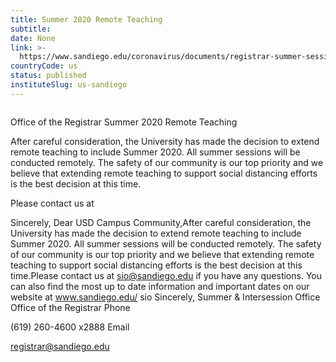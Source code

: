 ```yaml
---
title: Summer 2020 Remote Teaching
subtitle: 
date: None
link: >-
  https://www.sandiego.edu/coronavirus/documents/registrar-summer-sessions-2020.html
countryCode: us
status: published
instituteSlug: us-sandiego
---
```

![]()

Office of the Registrar Summer 2020 Remote Teaching



After careful consideration, the University has made the decision to extend remote teaching to include Summer 2020. All summer sessions will be conducted remotely. The safety of our community is our top priority and we believe that extending remote teaching to support social distancing efforts is the best decision at this time.



Please contact us at



Sincerely, Dear USD Campus Community,After careful consideration, the University has made the decision to extend remote teaching to include Summer 2020. All summer sessions will be conducted remotely. The safety of our community is our top priority and we believe that extending remote teaching to support social distancing efforts is the best decision at this time.Please contact us at sio@sandiego.edu if you have any questions. You can also find the most up to date information and important dates on our website at www.sandiego.edu/ sio Sincerely, Summer & Intersession Office Office of the Registrar Phone

(619) 260-4600 x2888 Email

registrar@sandiego.edu